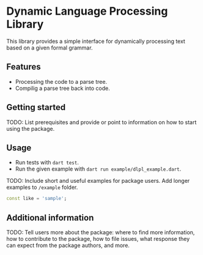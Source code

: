 <!-- 
Author: Wittmann Áron
Date: 2022-06-14

DLPL - A dynamic language processing library.
-->

# Dynamic Language Processing Library
This library provides a simple interface for dynamically processing text based on a given formal grammar.

## Features

 - Processing the code to a parse tree.
 - Compilig a parse tree back into code.

## Getting started

TODO: List prerequisites and provide or point to information on how to
start using the package.

## Usage

 - Run tests with `dart test`.
 - Run the given example with `dart run example/dlpl_example.dart`.

TODO: Include short and useful examples for package users. Add longer examples
to `/example` folder. 

```dart
const like = 'sample';
```

## Additional information

TODO: Tell users more about the package: where to find more information, how to 
contribute to the package, how to file issues, what response they can expect 
from the package authors, and more.
